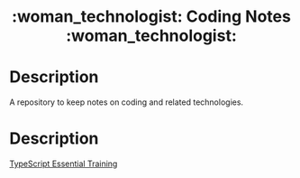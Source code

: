 <div align="center">
   <h1>:woman_technologist: Coding Notes :woman_technologist:</h1>
</div>

<h1>Description</h1>

<p>A repository to keep notes on coding and related technologies.</p>

<h1>Description</h1>

[TypeScript Essential Training](typescript-essential-training.md)
